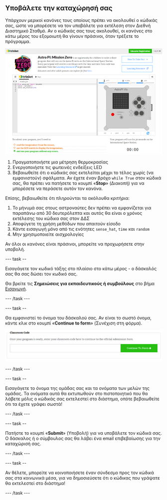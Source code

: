 ## Υποβάλετε την καταχώρησή σας

Υπάρχουν μερικοί κανόνες τους οποίους πρέπει να ακολουθεί ο κώδικάς σας, ώστε να μπορέσετε να τον υποβάλετε για εκτέλεση στον Διεθνή Διαστημικό Σταθμό. Αν ο κώδικάς σας τους ακολουθεί, οι κανόνες στο κάτω μέρος του εξομοιωτή θα γίνουν πράσινοι, όταν τρέξετε το πρόγραμμα.

![Επικύρωση](images/validation.png)

1. Πραγματοποιήστε μια μέτρηση θερμοκρασίας
2. Ενεργοποιήστε τις φωτεινές ενδείξεις LED
3. Βεβαιωθείτε ότι ο κώδικάς σας εκτελείται μέχρι το τέλος χωρίς (να εμφανιστούν) σφάλματα. Αν έχετε έναν βρόχο `while True` στον κώδικά σας, θα πρέπει να πατήσετε το κουμπί «**Stop**» (Διακοπή) για να μπορέσετε να περάσετε αυτόν τον κανόνα.

Επίσης, βεβαιωθείτε ότι πληρούνται τα ακόλουθα κριτήρια:

1. Το μήνυμά σας στους αστροναύτες δεν πρέπει να εμφανίζεται για παραπάνω από 30 δευτερόλεπτα και αυτός θα είναι ο χρόνος εκτέλεσης του κώδικα σας στον ΔΔΣ
2. Αποφύγετε τη χρήση μεθόδων που απαιτούν είσοδο
3. Κάντε εισαγωγή μόνο από τις ενότητες `sense_hat`, `time` και `random`
4. Μην χρησιμοποιείτε αισχρολογίες

Αν όλοι οι κανόνες είναι πράσινοι, μπορείτε να προχωρήσετε στην υποβολή.

\--- task --

Εισαγάγετε τον κωδικό τάξης στο πλαίσιο στο κάτω μέρος - ο δάσκαλός σας θα σας δώσει τον κωδικό σας.

Θα βρείτε τις **Σημειώσεις για εκπαιδευτικούς ή συμβούλους** στο βήμα [Εισαγωγή](https://projects.raspberrypi.org/en/projects/astro-pi-mission-zero/1).

\--- /task \---

\--- task --

Θα εμφανιστεί το όνομα του δάσκαλού σας. Αν είναι το σωστό όνομα, κάντε κλικ στο κουμπί «**Continue to form**» (Συνέχιση στη φόρμα).

![Συνέχιση στη φόρμα](images/continue-to-form.png)

\--- /task \---

\--- task --

Εισαγάγετε το όνομα της ομάδας σας και τα ονόματα των μελών της ομάδας. Τα ονόματα αυτά θα εκτυπωθούν στο πιστοποιητικό που θα λάβετε μόλις ο κώδικάς σας εκτελεστεί στο διάστημα, οπότε βεβαιωθείτε ότι τα έχετε γράφει σωστά!

\--- /task \---

\--- task --

Πατήστε το κουμπί «**Submit**» (Υποβολή) για να υποβάλετε τον κώδικά σας. Ο δάσκαλος ή ο σύμβουλος σας θα λάβει ένα email επιβεβαίωσης για την καταχώρισή σας.

\--- /task \---

\--- task --

Αν θέλετε, μπορείτε να κοινοποιήσετε έναν σύνδεσμο προς τον κώδικά σας στα κοινωνικά μέσα, για να δημοσιεύσετε ότι ο κώδικας που γράψατε θα εκτελεστεί στο διάστημα!

\--- /task \---